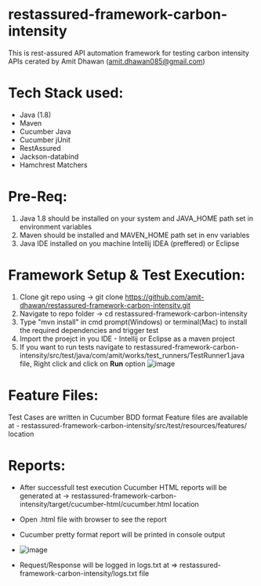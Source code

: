 # restassured-framework-carbon-intensity
This is rest-assured API automation framework for testing carbon intensity APIs cerated by Amit Dhawan (amit.dhawan085@gmail.com)

# Tech Stack used:
- Java (1.8)
- Maven
- Cucumber Java
- Cucumber jUnit
- RestAssured
- Jackson-databind
- Hamchrest  Matchers

# Pre-Req:
1. Java 1.8 should be installed on your system and JAVA_HOME path set in environment variables
2. Maven should be installed and MAVEN_HOME path set in env variables
3. Java IDE installed on you machine Intellij IDEA (preffered) or Eclipse

# Framework Setup & Test Execution:
1. Clone git repo using -> git clone https://github.com/amit-dhawan/restassured-framework-carbon-intensity.git
2. Navigate to repo folder -> cd restassured-framework-carbon-intensity
3. Type "mvn install" in cmd prompt(Windows) or terminal(Mac) to install the required dependencies and trigger test
4. Import the proejct in you IDE - Intellij or Eclipse as a maven project
5. If you want to run tests navigate to restassured-framework-carbon-intensity/src/test/java/com/amit/works/test_runners/TestRunner1.java file, Right click and click on **Run** option
![image](https://user-images.githubusercontent.com/18731643/176460895-6dce8744-7035-48c3-8285-ea9b8184dbd4.png)


# Feature Files: 
Test Cases are written in Cucumber BDD format 
Feature files are available at - restassured-framework-carbon-intensity/src/test/resources/features/ location

# Reports: 
* After successfull test execution Cucumber HTML reports will be generated at -> restassured-framework-carbon-intensity/target/cucumber-html/cucumber.html location
* Open .html file with browser to see the report
* Cucumber pretty format report will be printed in console output
* ![image](https://user-images.githubusercontent.com/18731643/176460448-6186c6fd-ee67-409a-8094-09bfe52d4e4f.png)

* Request/Response will be logged in logs.txt at => restassured-framework-carbon-intensity/logs.txt file

